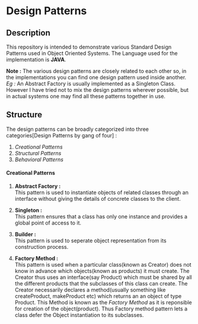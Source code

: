 # Design Patterns

## Description

This repository is intended to demonstrate various Standard Design Patterns used in Object Oriented Systems.
The Language used for the implementation is **JAVA**.

**Note :** The various design patterns are closely related to each other so, in the implementations you can find one design pattern used inside another.<br/>*Eg :* An Abstract Factory is usually implemented as a Singleton Class. However I have tried not to mix the design patterns wherever possible, but in actual systems one may find all these patterns together in use.
## Structure

The design patterns can be broadly categorized into three categories[Design Patterns by gang of four] :
1. *Creational Patterns*
2. *Structural Patterns*
3. *Behavioral Patterns*

#### Creational Patterns
1. **Abstract Factory :**
  <br/> This pattern is used to instantiate objects of related classes through an interface without giving the details of concrete classes to the client.

2. **Singleton :**
  <br/> This pattern ensures that a class has only one instance and provides a global point of access to it.

3. **Builder :**
  <br/> This pattern is used to seperate object representation from its construction process.

4. **Factory Method :**
  <br/> This pattern is used when a particular class(known as Creator) does not know in advance which objects(known as products) it must create. The Creator thus uses an interface(say Product) which must be shared by all the different products that the subclasses of this class can create. The Creator necessarily declares a method(usually something like createProduct, makeProduct etc) which returns an an object of type Product. This Method is known as the *Factory Method* as it is reponsible for creation of the object(product). Thus Factory method pattern lets a class defer the Object instantiation to its subclasses.
